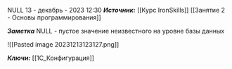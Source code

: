 
NULL
 13 - декабрь - 2023  12:30 
***Источник:***  [[Курс IronSkills]] [[Занятие 2 - Основы программирования]]

***Заметка*** 
NULL - пустое значение неизвестного на уровне базы данных

![[Pasted image 20231213123127.png]]

***Ключи:*** [[1С_Конфигурация]]
